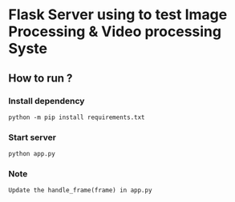 # Flask Server using to test Image Processing & Video processing Syste
## How to run ? 
### Install dependency
```
python -m pip install requirements.txt
```
### Start server
```
python app.py
```
### Note
```
Update the handle_frame(frame) in app.py
```